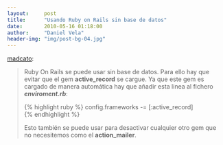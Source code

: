 ```yaml
---
layout:     post
title:      "Usando Ruby on Rails sin base de datos"
date:       2010-05-16 01:18:00
author:     "Daniel Vela"
header-img: "img/post-bg-04.jpg"
---
```


<p><a href="http://blog.veladan.org/post/45344135930/usando-ruby-on-rails-sin-base-de-datos" class="tumblr_blog">madcato</a>:</p>

<blockquote><p>Ruby On Rails se puede usar sin base de datos. Para ello hay que evitar que el gem <strong>active_record</strong> se cargue. Ya que este gem es cargado de manera automática hay que añadir esta linea al fichero <strong><em>enviroment.rb</em></strong>:</p>

{% highlight ruby %}
config.frameworks -= [:active_record]  
{% endhighlight %}

<p>Esto también se puede usar para desactivar cualquier otro gem que no necesitemos como el <strong>action_mailer</strong>.</p></blockquote>

